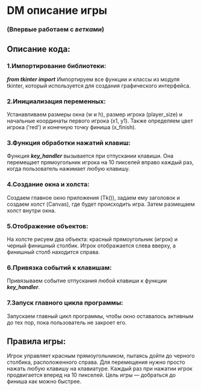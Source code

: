 # DM описание игры

### (Впервые работаем с ***ветками***)


## Описание кода:
### 1.Импортирование библиотеки:

***from tkinter import***
Импортируем все функции и классы из модуля tkinter, который используется для создания графического интерфейса.

### 2.Инициализация переменных:
Устанавливаем размеры окна (w и h), размер игрока (player_size) и начальные координаты первого игрока (x1, y1). Также определяем цвет игрока ('red') и конечную точку финиша (x_finish).
### 3.Функция обработки нажатий клавиш:
Функция ***key_handler*** вызывается при отпускании клавиши. Она перемещает прямоугольник игрока на 10 пикселей вправо каждый раз, когда пользователь нажимает любую клавишу.
### 4.Создание окна и холста:
Создаем главное окно приложения (Tk()), задаем ему заголовок и создаем холст (Canvas), где будет происходить игра. Затем размещаем холст внутри окна.
### 5.Отображение объектов:
На холсте рисуем два объекта: красный прямоугольник (игрок) и черный финишный столбик. Игрок отображается слева вверху, а финишный столб находится справа.
### 6.Привязка событий к клавишам:
Привязываем событие отпускания любой клавиши к функции ***key_handler***.
### 7.Запуск главного цикла программы:
Запускаем главный цикл программы, чтобы окно оставалось активным до тех пор, пока пользователь не закроет его.
## Правила игры:

Игрок управляет красным прямоугольником, пытаясь дойти до черного столбика, расположенного справа. Для перемещения нужно просто нажать любую клавишу на клавиатуре. Каждый раз при нажатии игрок продвигается вперед на 10 пикселей. Цель игры — добраться до финиша как можно быстрее.

